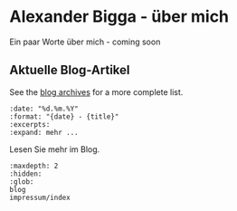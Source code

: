 # Alexander Bigga - über mich

Ein paar Worte über mich - coming soon

## Aktuelle Blog-Artikel

See the [blog archives](blog.md) for a more complete list.

```{postlist} 5
:date: "%d.%m.%Y"
:format: "{date} - {title}"
:excerpts:
:expand: mehr ...
```

Lesen Sie mehr im Blog.

```{toctree}
:maxdepth: 2
:hidden:
:glob:
blog
impressum/index
```
